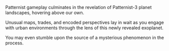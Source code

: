 Patternist gameplay culminates in the revelation of Patternist-3 planet landscapes, hovering above our own.

Unusual maps, trades, and encoded perspectives lay in wait as you engage with urban environments through the lens of this newly revealed exoplanet.

You may even stumble upon the source of a mysterious phenomenon in the process.